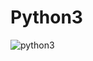 # Python3

![python3](https://monaco-cdn.oss-cn-shanghai.aliyuncs.com/a793687ecf59e94656b33f5a5fb8d2cc.png "py3")
